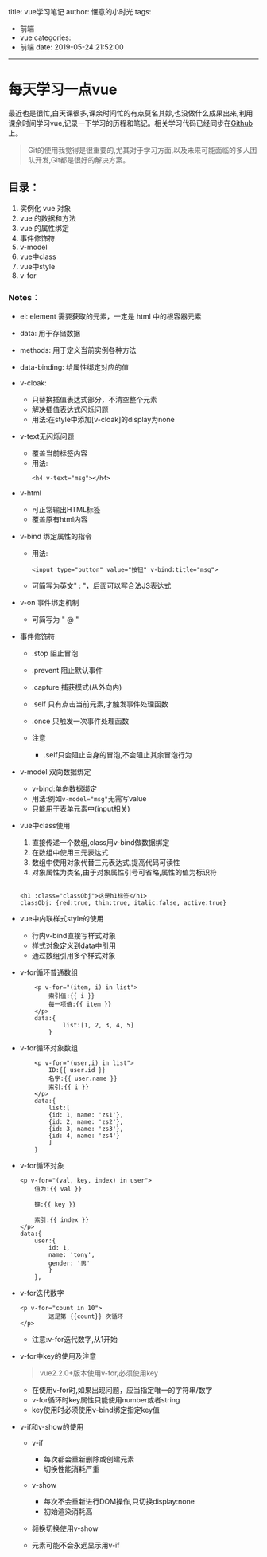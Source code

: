 title: vue学习笔记
author: 惬意的小时光
tags:
  - 前端
  - vue
categories:
  - 前端
date: 2019-05-24 21:52:00
---
# 每天学习一点vue

最近也是很忙,白天课很多,课余时间忙的有点莫名其妙,也没做什么成果出来,利用课余时间学习vue,记录一下学习的历程和笔记。相关学习代码已经同步在[Github](https://github.com/xiaoshiguang123/VUE_Code)上。
> Git的使用我觉得是很重要的,尤其对于学习方面,以及未来可能面临的多人团队开发,Git都是很好的解决方案。

## 目录：

1. 实例化 vue 对象
2. vue 的数据和方法
3. vue 的属性绑定
4. 事件修饰符
5. v-model
6. vue中class
7. vue中style
8. v-for

### Notes：  
- el: element 需要获取的元素，一定是 html 中的根容器元素
- data: 用于存储数据
- methods: 用于定义当前实例各种方法
- data-binding: 给属性绑定对应的值

- v-cloak:
	- 只替换插值表达式部分，不清空整个元素
	- 解决插值表达式闪烁问题
	- 用法:在style中添加[v-cloak]的display为none

- v-text无闪烁问题
	- 覆盖当前标签内容 
	- 用法:
		```
		<h4 v-text="msg"></h4>
		```
- v-html
	- 可正常输出HTML标签
	- 覆盖原有html内容

- v-bind 绑定属性的指令
	- 用法:
		```
		<input type="button" value="按钮" v-bind:title="msg">
		```
	- 可简写为英文" : "，后面可以写合法JS表达式

- v-on 事件绑定机制
	- 可简写为 " @ "

- 事件修饰符
	+ .stop 阻止冒泡
	+ .prevent 阻止默认事件
	+ .capture 捕获模式(从外向内)
	+ .self 只有点击当前元素,才触发事件处理函数
	+ .once 只触发一次事件处理函数

	+ 注意
		- .self只会阻止自身的冒泡,不会阻止其余冒泡行为

- v-model 双向数据绑定
	+ v-bind:单向数据绑定
	+ 用法:例如```v-model="msg"```无需写value
	+ 只能用于表单元素中(input相关)

- vue中class使用
	1. 直接传递一个数组,class用v-bind做数据绑定
	2. 在数组中使用三元表达式
	3. 数组中使用对象代替三元表达式,提高代码可读性
	4. 对象属性为类名,由于对象属性引号可省略,属性的值为标识符
    
	```
    
	<h1 :class="classObj">这是h1标签</h1>
	classObj: {red:true, thin:true, italic:false, active:true}
    
	```
- vue中内联样式style的使用
	- 行内v-bind直接写样式对象
	- 样式对象定义到data中引用
	- 通过数组引用多个样式对象

- v-for循环普通数组

	```
		<p v-for="(item, i) in list">
    		索引值:{{ i }}
    		每一项值:{{ item }}
    	</p>
    	data:{
    			list:[1, 2, 3, 4, 5]
    		}
    ```

- v-for循环对象数组

	```
		<p v-for="(user,i) in list">
    		ID:{{ user.id }}
    		名字:{{ user.name }}
    		索引:{{ i }}
    	</p>   	
    	data:{
    		list:[
    		{id: 1, name: 'zs1'},
    		{id: 2, name: 'zs2'},
    		{id: 3, name: 'zs3'},
    		{id: 4, name: 'zs4'}
    		]
    	}
	```

- v-for循环对象

	```
	<p v-for="(val, key, index) in user">
    	值为:{{ val }}
    	
    	键:{{ key }}
  
    	索引:{{ index }}
    </p>
    data:{
    	user:{
    		id: 1,
    		name: 'tony',
    		gender: '男'
    		}
    	},
	```

- v-for迭代数字
	
	```
	<p v-for="count in 10">
    		这是第 {{count}} 次循环
    </p>
	```
	+ 注意:v-for迭代数字,从1开始


- v-for中key的使用及注意

	> vue2.2.0+版本使用v-for,必须使用key

	+ 在使用v-for时,如果出现问题，应当指定唯一的字符串/数字
	+ v-for循环时key属性只能使用number或者string
	+ key使用时必须使用v-bind绑定指定key值

- v-if和v-show的使用
	+ v-if
		- 每次都会重新删除或创建元素
		- 切换性能消耗严重

	+ v-show
		- 每次不会重新进行DOM操作,只切换display:none
		- 初始渲染消耗高
		
	+ 频换切换使用v-show
	+ 元素可能不会永远显示用v-if
